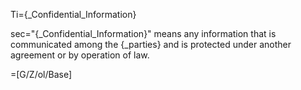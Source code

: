 Ti={_Confidential_Information}

sec="{_Confidential_Information}" means any information that is communicated among the {_parties} and is protected under another agreement or by operation of law.

=[G/Z/ol/Base]
